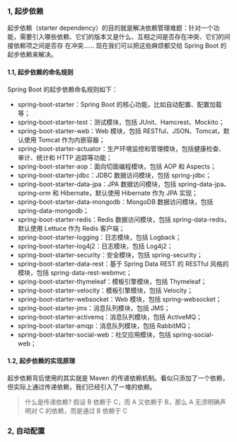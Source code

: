 ### 1, 起步依赖
起步依赖（starter dependency）的目的就是解决依赖管理难题：针对一个功能，需要引入哪些依赖、它们的版本又是什么、互相之间是否存在冲突、它们的间接依赖项之间是否存
在冲突……
现在我们可以把这些麻烦都交给 Spring Boot 的起步依赖来解决。

#### 1.1, 起步依赖的命名规则
Spring Boot 的起步依赖命名规则如下：
- spring-boot-starter：Spring Boot 的核心功能，比如自动配置、配置加载等；
- spring-boot-starter-test：测试模块，包括 JUnit、Hamcrest、Mockito；
- spring-boot-starter-web：Web 模块，包括 RESTful、JSON、Tomcat，默认使用 Tomcat 作为内嵌容器；
- spring-boot-starter-actuator：生产环境监控和管理模块，包括健康检查、审计、统计和 HTTP 追踪等功能；
- spring-boot-starter-aop：面向切面编程模块，包括 AOP 和 Aspects；
- spring-boot-starter-jdbc：JDBC 数据访问模块，包括 spring-jdbc；
- spring-boot-starter-data-jpa：JPA 数据访问模块，包括 spring-data-jpa、spring-orm 和 Hibernate，默认使用 Hibernate 作为 JPA 实现；
- spring-boot-starter-data-mongodb：MongoDB 数据访问模块，包括 spring-data-mongodb；
- spring-boot-starter-redis：Redis 数据访问模块，包括 spring-data-redis，默认使用 Lettuce 作为 Redis 客户端；
- spring-boot-starter-logging：日志模块，包括 Logback；
- spring-boot-starter-log4j2：日志模块，包括 Log4j2；
- spring-boot-starter-security：安全模块，包括 spring-security；
- spring-boot-starter-data-rest：基于 Spring Data REST 的 RESTful 风格的模块，包括 spring-data-rest-webmvc；
- spring-boot-starter-thymeleaf：模板引擎模块，包括 Thymeleaf；
- spring-boot-starter-velocity：模板引擎模块，包括 Velocity；
- spring-boot-starter-websocket：Web 模块，包括 spring-websocket；
- spring-boot-starter-jms：消息队列模块，包括 JMS；
- spring-boot-starter-activemq：消息队列模块，包括 ActiveMQ；
- spring-boot-starter-amqp：消息队列模块，包括 RabbitMQ；
- spring-boot-starter-social-web：社交应用模块，包括 spring-social-web；

#### 1.2, 起步依赖的实现原理
起步依赖背后使用的其实就是 Maven 的传递依赖机制。看似只添加了一个依赖，但实际上通过传递依赖，我们已经引入了一堆的依赖。
> 什么是传递依赖? 
> 假设 B 依赖于 C，而 A 又依赖于 B，那么 A 无须明确声明对 C 的依赖，而是通过 B 依赖于 C

### 2, 自动配置